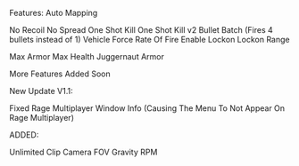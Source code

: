 Features:
Auto Mapping

No Recoil
No Spread
One Shot Kill
One Shot Kill v2
Bullet Batch (Fires 4 bullets instead of 1)
Vehicle Force
Rate Of Fire
Enable Lockon
Lockon Range

Max Armor
Max Health
Juggernaut Armor

More Features Added Soon

New Update V1.1:

Fixed Rage Multiplayer Window Info (Causing The Menu To Not Appear On Rage Multiplayer)

ADDED:

Unlimited Clip
Camera FOV
Gravity
RPM

